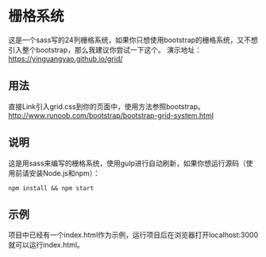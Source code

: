 # 栅格系统 #
这是一个sass写的24列栅格系统，如果你只想使用bootstrap的栅格系统，又不想引入整个bootstrap，那么我建议你尝试一下这个。
演示地址：https://yinguangyao.github.io/grid/
## 用法 ##
直接Link引入grid.css到你的页面中，使用方法参照bootstrap。http://www.runoob.com/bootstrap/bootstrap-grid-system.html
## 说明 ##
这是用sass来编写的栅格系统，使用gulp进行自动刷新，如果你想运行源码（使用前请安装Node.js和npm）：
```
npm install && npm start

```
## 示例 ##
项目中已经有一个index.html作为示例，运行项目后在浏览器打开localhost:3000就可以运行index.html。
